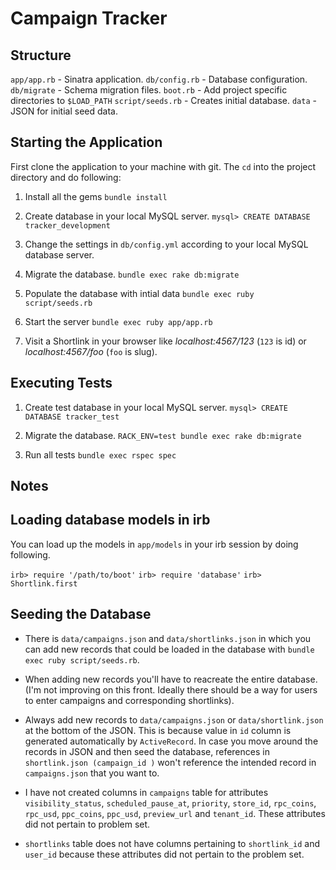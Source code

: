 Campaign Tracker
========

Structure
---------

`app/app.rb` - Sinatra application.
`db/config.rb` - Database configuration.
`db/migrate` - Schema migration files.
`boot.rb` - Add project specific directories to `$LOAD_PATH`
`script/seeds.rb` - Creates initial database.
`data` - JSON for initial seed data.

Starting the Application
---------

First clone the application to your machine with git. The `cd` into the project directory and do following:

1. Install all the gems
  `bundle install`

2. Create database in your local MySQL server.
  `mysql> CREATE DATABASE tracker_development`

3. Change the settings in `db/config.yml` according to your local MySQL database server.

4. Migrate the database.
  `bundle exec rake db:migrate`

5. Populate the database with intial data
  `bundle exec ruby script/seeds.rb`

6. Start the server
  `bundle exec ruby app/app.rb`

7. Visit a Shortlink in your browser like *localhost:4567/123* (`123` is id) or *localhost:4567/foo* (`foo` is slug).

Executing Tests
---------

1. Create test database in your local MySQL server.
  `mysql> CREATE DATABASE tracker_test`

2. Migrate the database.
  `RACK_ENV=test bundle exec rake db:migrate`

3. Run all tests
  `bundle exec rspec spec`

Notes
---------

Loading database models in irb
---------

You can load up the models in `app/models` in your irb session by doing following.

  `irb> require '/path/to/boot'`
  `irb> require 'database'`
  `irb> Shortlink.first`

Seeding the Database
---------

- There is `data/campaigns.json` and `data/shortlinks.json` in which you can add new records that could be loaded in the database with `bundle exec ruby script/seeds.rb`.

- When adding new records you'll have to reacreate the entire database. (I'm not improving on this front. Ideally there should be a way for users to enter campaigns and corresponding shortlinks).

- Always add new records to `data/campaigns.json` or `data/shortlink.json` at the bottom of the JSON. This is because value in `id` column is generated automatically by `ActiveRecord`. In case you move around the records in JSON and then seed the database, references in `shortlink.json (campaign_id )` won't reference the intended record in `campaigns.json` that you want to.

- I have not created columns in `campaigns` table for attributes `visibility_status`, `scheduled_pause_at`, `priority`, `store_id`, `rpc_coins`, `rpc_usd`, `ppc_coins`, `ppc_usd`, `preview_url` and `tenant_id`. These attributes did not pertain to problem set.

- `shortlinks` table does not have columns pertaining to `shortlink_id` and `user_id` because these attributes did not pertain to the problem set.
